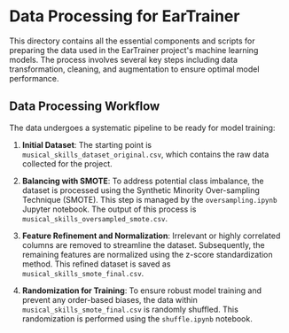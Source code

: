 # Data Processing for EarTrainer

This directory contains all the essential components and scripts for preparing the data used in the EarTrainer project's machine learning models. The process involves several key steps including data transformation, cleaning, and augmentation to ensure optimal model performance.

## Data Processing Workflow

The data undergoes a systematic pipeline to be ready for model training:

1.  **Initial Dataset**: The starting point is `musical_skills_dataset_original.csv`, which contains the raw data collected for the project.

2.  **Balancing with SMOTE**: To address potential class imbalance, the dataset is processed using the Synthetic Minority Over-sampling Technique (SMOTE). This step is managed by the `oversampling.ipynb` Jupyter notebook. The output of this process is `musical_skills_oversampled_smote.csv`.

3.  **Feature Refinement and Normalization**: Irrelevant or highly correlated columns are removed to streamline the dataset. Subsequently, the remaining features are normalized using the z-score standardization method. This refined dataset is saved as `musical_skills_smote_final.csv`.

4.  **Randomization for Training**: To ensure robust model training and prevent any order-based biases, the data within `musical_skills_smote_final.csv` is randomly shuffled. This randomization is performed using the `shuffle.ipynb` notebook.